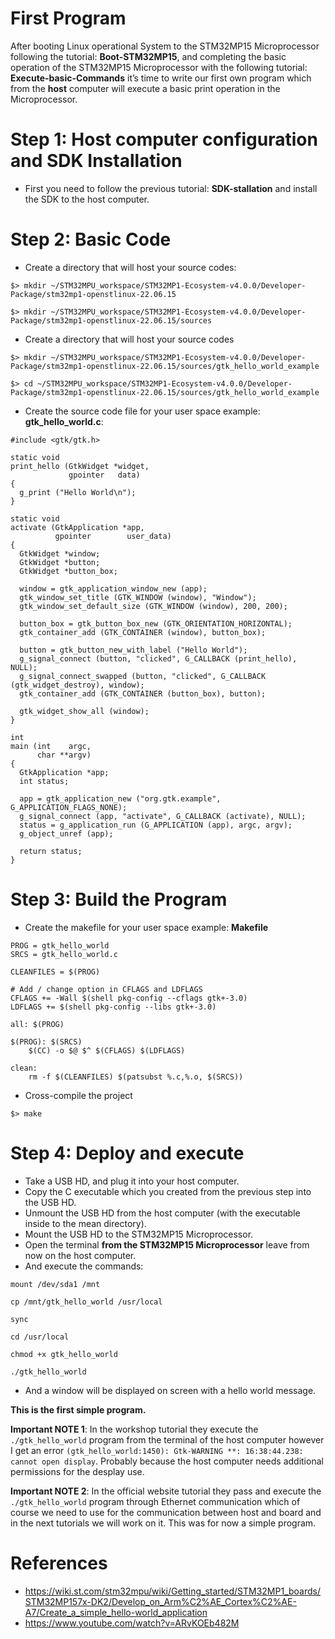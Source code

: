 # First Program

After booting Linux operational System to the STM32MP15 Microprocessor following the tutorial: **Boot-STM32MP15**, and completing the basic operation of the STM32MP15 Microprocessor with the following tutorial: **Execute-basic-Commands** it’s time to write our first own program which from the **host** computer will execute a basic print operation in the  Microprocessor.

# Step 1: Host computer configuration and SDK Installation

- First you need to follow the previous tutorial: **SDK-stallation** and install the SDK to the host computer.

# Step 2: Basic Code

- Create a directory that will host your source codes:

`$> mkdir ~/STM32MPU_workspace/STM32MP1-Ecosystem-v4.0.0/Developer-Package/stm32mp1-openstlinux-22.06.15`

`$> mkdir ~/STM32MPU_workspace/STM32MP1-Ecosystem-v4.0.0/Developer-Package/stm32mp1-openstlinux-22.06.15/sources`

- Create a directory that will host your source codes

`$> mkdir ~/STM32MPU_workspace/STM32MP1-Ecosystem-v4.0.0/Developer-Package/stm32mp1-openstlinux-22.06.15/sources/gtk_hello_world_example`

`$> cd ~/STM32MPU_workspace/STM32MP1-Ecosystem-v4.0.0/Developer-Package/stm32mp1-openstlinux-22.06.15/sources/gtk_hello_world_example`

- Create the source code file for your user space example: **gtk_hello_world.c**:

```
#include <gtk/gtk.h>

static void
print_hello (GtkWidget *widget,
             gpointer   data)
{
  g_print ("Hello World\n");
}

static void
activate (GtkApplication *app,
          gpointer        user_data)
{
  GtkWidget *window;
  GtkWidget *button;
  GtkWidget *button_box;

  window = gtk_application_window_new (app);
  gtk_window_set_title (GTK_WINDOW (window), "Window");
  gtk_window_set_default_size (GTK_WINDOW (window), 200, 200);

  button_box = gtk_button_box_new (GTK_ORIENTATION_HORIZONTAL);
  gtk_container_add (GTK_CONTAINER (window), button_box);

  button = gtk_button_new_with_label ("Hello World");
  g_signal_connect (button, "clicked", G_CALLBACK (print_hello), NULL);
  g_signal_connect_swapped (button, "clicked", G_CALLBACK (gtk_widget_destroy), window);
  gtk_container_add (GTK_CONTAINER (button_box), button);

  gtk_widget_show_all (window);
}

int
main (int    argc,
      char **argv)
{
  GtkApplication *app;
  int status;

  app = gtk_application_new ("org.gtk.example", G_APPLICATION_FLAGS_NONE);
  g_signal_connect (app, "activate", G_CALLBACK (activate), NULL);
  status = g_application_run (G_APPLICATION (app), argc, argv);
  g_object_unref (app);

  return status;
}
```
# Step 3: Build the Program

- Create the makefile for your user space example: **Makefile**

```
PROG = gtk_hello_world
SRCS = gtk_hello_world.c

CLEANFILES = $(PROG)

# Add / change option in CFLAGS and LDFLAGS
CFLAGS += -Wall $(shell pkg-config --cflags gtk+-3.0)
LDFLAGS += $(shell pkg-config --libs gtk+-3.0)

all: $(PROG)

$(PROG): $(SRCS)
	$(CC) -o $@ $^ $(CFLAGS) $(LDFLAGS)

clean:
	rm -f $(CLEANFILES) $(patsubst %.c,%.o, $(SRCS))
 ```
- Cross-compile the project

`$> make`

# Step 4: Deploy and execute

- Take a USB HD, and plug it into your host computer. 
- Copy the C executable which you created from the previous step into the USB HD.
- Unmount the USB HD from the host computer (with the executable inside to the mean directory).
- Mount the USB HD to the STM32MP15 Microprocessor.
- Open the terminal **from the  STM32MP15 Microprocessor** leave from now on the host computer.
- And execute the commands:

`mount /dev/sda1 /mnt`  

`cp /mnt/gtk_hello_world /usr/local`

`sync`

`cd /usr/local`

`chmod +x gtk_hello_world`

`./gtk_hello_world`

- And a window will be displayed on screen with a hello world message.

**This is the first simple program.**

**Important NOTE 1**: In the workshop tutorial they execute the `./gtk_hello_world` program from the terminal of the host computer however I get an error `(gtk_hello_world:1450): Gtk-WARNING **: 16:38:44.238: cannot open display`. Probably because the host computer needs additional permissions for the desplay use. 

**Important NOTE 2**: In the official website tutorial they pass and execute the `./gtk_hello_world` program through Ethernet communication which of course we need to use for the communication between host and board and in the next tutorials we will work on it. This was for now a simple program.

# References
- https://wiki.st.com/stm32mpu/wiki/Getting_started/STM32MP1_boards/STM32MP157x-DK2/Develop_on_Arm%C2%AE_Cortex%C2%AE-A7/Create_a_simple_hello-world_application
- https://www.youtube.com/watch?v=ARvKOEb482M


